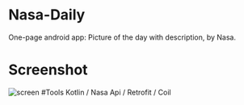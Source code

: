 # Nasa-Daily
One-page android app: Picture of  the day with description, by Nasa.
# Screenshot
![screen](https://github.com/VaJAr97/Nasa-Daily/raw/master/screenshot/1.png)
#Tools
Kotlin / Nasa Api / Retrofit / Coil
